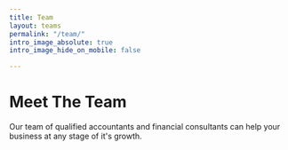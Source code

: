 ```yaml
---
title: Team
layout: teams
permalink: "/team/"
intro_image_absolute: true
intro_image_hide_on_mobile: false

---
```

# Meet The Team

Our team of qualified accountants and financial consultants can help your business at any stage of it's growth.
